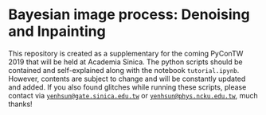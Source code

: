 # Bayesian image process: Denoising and Inpainting
This repository is created as a supplementary for the coming PyConTW 2019 that will be held at Academia Sinica. The python scripts should be contained and self-explained along with the notebook `tutorial.ipynb`. However, contents are subject to change and will be constantly updated and added. If you also found glitches while running these scripts, please contact via <a href='mailto:yenhsun@gate.sinica.edu.tw'>`yenhsun@gate.sinica.edu.tw`</a> or <a href='mailto:yenhsun@phys.ncku.edu.tw'>`yenhsun@phys.ncku.edu.tw`</a>, much thanks!
